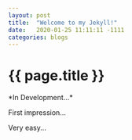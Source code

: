 ```yaml
---
layout: post
title:  "Welcome to my Jekyll!"
date:   2020-01-25 11:11:11 -1111
categories: blogs
---
```

<h1>{{ page.title }}</h1>
*In Development...*

First impression...

Very easy...